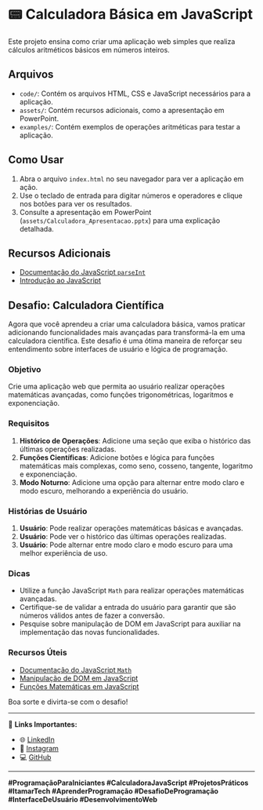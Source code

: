 # 📟 Calculadora Básica em JavaScript

Este projeto ensina como criar uma aplicação web simples que realiza cálculos aritméticos básicos em números inteiros.

## Arquivos

- `code/`: Contém os arquivos HTML, CSS e JavaScript necessários para a aplicação.
- `assets/`: Contém recursos adicionais, como a apresentação em PowerPoint.
- `examples/`: Contém exemplos de operações aritméticas para testar a aplicação.

## Como Usar

1. Abra o arquivo `index.html` no seu navegador para ver a aplicação em ação.
2. Use o teclado de entrada para digitar números e operadores e clique nos botões para ver os resultados.
3. Consulte a apresentação em PowerPoint (`assets/Calculadora_Apresentacao.pptx`) para uma explicação detalhada.

## Recursos Adicionais

- [Documentação do JavaScript `parseInt`](https://developer.mozilla.org/pt-BR/docs/Web/JavaScript/Reference/Global_Objects/parseInt)
- [Introdução ao JavaScript](https://developer.mozilla.org/pt-BR/docs/Web/JavaScript/Guide/Introduction)

## Desafio: Calculadora Científica

Agora que você aprendeu a criar uma calculadora básica, vamos praticar adicionando funcionalidades mais avançadas para transformá-la em uma calculadora científica. Este desafio é uma ótima maneira de reforçar seu entendimento sobre interfaces de usuário e lógica de programação.

### Objetivo

Crie uma aplicação web que permita ao usuário realizar operações matemáticas avançadas, como funções trigonométricas, logaritmos e exponenciação.

### Requisitos

1. **Histórico de Operações**: Adicione uma seção que exiba o histórico das últimas operações realizadas.
2. **Funções Científicas**: Adicione botões e lógica para funções matemáticas mais complexas, como seno, cosseno, tangente, logaritmo e exponenciação.
3. **Modo Noturno**: Adicione uma opção para alternar entre modo claro e modo escuro, melhorando a experiência do usuário.

### Histórias de Usuário

1. **Usuário**: Pode realizar operações matemáticas básicas e avançadas.
2. **Usuário**: Pode ver o histórico das últimas operações realizadas.
3. **Usuário**: Pode alternar entre modo claro e modo escuro para uma melhor experiência de uso.

### Dicas

- Utilize a função JavaScript `Math` para realizar operações matemáticas avançadas.
- Certifique-se de validar a entrada do usuário para garantir que são números válidos antes de fazer a conversão.
- Pesquise sobre manipulação de DOM em JavaScript para auxiliar na implementação das novas funcionalidades.

### Recursos Úteis

- [Documentação do JavaScript `Math`](https://developer.mozilla.org/pt-BR/docs/Web/JavaScript/Reference/Global_Objects/Math)
- [Manipulação de DOM em JavaScript](https://developer.mozilla.org/pt-BR/docs/Web/API/Document_Object_Model/Introduction)
- [Funções Matemáticas em JavaScript](https://developer.mozilla.org/pt-BR/docs/Web/JavaScript/Guide/Numbers_and_dates#Mathematical_functions)

Boa sorte e divirta-se com o desafio!

---

🔗 **Links Importantes:**

- 🌐 [LinkedIn](https://www.linkedin.com/in/itamar-junior-92965216b/)
- 📸 [Instagram](https://www.instagram.com/itamar_tech/)
- 💻 [GitHub](https://github.com/itamar-tech/aulas-de-programacao)

---

**#ProgramaçãoParaIniciantes #CalculadoraJavaScript #ProjetosPráticos #ItamarTech #AprenderProgramação #DesafioDeProgramação #InterfaceDeUsuário #DesenvolvimentoWeb**
